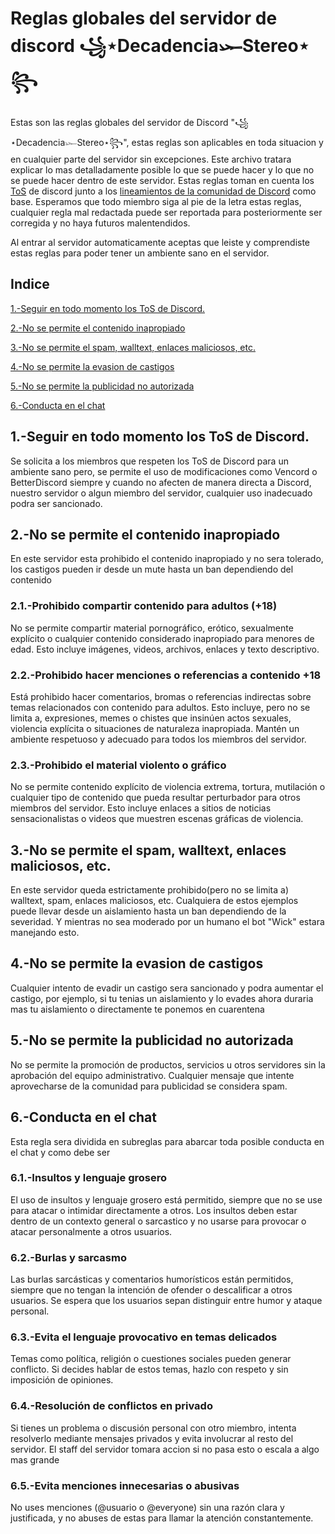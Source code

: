 # Reglas globales del servidor de discord ꧁⋆Decadencia𓆱Stereo⋆꧂

Estas son las reglas globales del servidor de Discord "꧁⋆Decadencia𓆱Stereo⋆꧂", estas reglas son aplicables en toda situacion y en cualquier parte del servidor sin excepciones. Este archivo tratara
 explicar lo mas detalladamente posible lo que se puede hacer y lo que no se puede hacer dentro de este servidor. Estas reglas toman en cuenta los [ToS](https://discord.com/terms) de discord junto a los
  [lineamientos de la comunidad de Discord](https://discord.com/guidelines) como base. Esperamos que todo miembro siga al pie de la letra estas reglas, cualquier regla mal redactada 
  puede ser reportada para posteriormente ser corregida y no haya futuros malentendidos.

  Al entrar al servidor automaticamente aceptas que leiste y comprendiste estas reglas para poder tener un ambiente sano en el servidor.

  ## Indice

  [1.-Seguir en todo momento los ToS de Discord.](#1-seguir-en-todo-momento-los-tos-de-discord)

  [2.-No se permite el contenido inapropiado](#2-no-se-permite-el-contenido-inapropiado)
  
  [3.-No se permite el spam, walltext, enlaces maliciosos, etc.](#3.-no-se-permite-el-spam,-walltext,-enlaces-maliciosos,-etc.)
  
  [4.-No se permite la evasion de castigos](#4.-no-se-permite-la-evasion-de-castigos)
  
  [5.-No se permite la publicidad no autorizada](#5.-no-se-permite-la-publicidad-no-autorizada)
  
  [6.-Conducta en el chat](#6-conducta-en-el-chat)
  
  ## 1.-Seguir en todo momento los ToS de Discord.
  Se solicita a los miembros que respeten los ToS de Discord para un ambiente sano pero, se permite el uso de modificaciones como Vencord o BetterDiscord siempre y cuando no afecten de manera directa a
   Discord, nuestro servidor o algun miembro del servidor, cualquier uso inadecuado podra ser sancionado.

  ## 2.-No se permite el contenido inapropiado
  En este servidor esta prohibido el contenido inapropiado y no sera tolerado, los castigos pueden ir desde un mute hasta un ban dependiendo del contenido
  ### 2.1.-Prohibido compartir contenido para adultos (+18)
  No se permite compartir material pornográfico, erótico, sexualmente explícito o cualquier contenido considerado inapropiado para menores de edad. Esto incluye imágenes, videos, archivos, enlaces y texto descriptivo.
  ### 2.2.-Prohibido hacer menciones o referencias a contenido +18
  Está prohibido hacer comentarios, bromas o referencias indirectas sobre temas relacionados con contenido para adultos. Esto incluye, pero no se limita a, expresiones, memes  o chistes que insinúen actos sexuales, violencia explícita o situaciones de naturaleza inapropiada. Mantén un ambiente respetuoso y adecuado para todos los miembros del servidor.
  ### 2.3.-Prohibido el material violento o gráfico
  No se permite contenido explícito de violencia extrema, tortura, mutilación o cualquier tipo de contenido que pueda resultar perturbador para otros miembros del servidor. Esto incluye enlaces a sitios de noticias sensacionalistas o videos que muestren escenas gráficas de violencia.

  ## 3.-No se permite el spam, walltext, enlaces maliciosos, etc.
  En este servidor queda estrictamente prohibido(pero no se limita a) walltext, spam, enlaces maliciosos, etc. Cualquiera de estos ejemplos puede llevar desde un aislamiento hasta un ban dependiendo de la severidad. Y mientras no sea moderado por un humano
   el bot "Wick" estara manejando esto.

  ## 4.-No se permite la evasion de castigos
  Cualquier intento de evadir un castigo sera sancionado y podra aumentar el castigo, por ejemplo, si tu tenias un aislamiento y lo evades ahora duraria mas tu aislamiento o directamente te ponemos en cuarentena

  ## 5.-No se permite la publicidad no autorizada
  No se permite la promoción de productos, servicios u otros servidores sin la aprobación del equipo administrativo. Cualquier mensaje que intente aprovecharse de la comunidad para publicidad se considera spam.

  ## 6.-Conducta en el chat
  Esta regla sera dividida en subreglas para abarcar toda posible conducta en el chat y como debe ser
  ### 6.1.-Insultos y lenguaje grosero
  El uso de insultos y lenguaje grosero está permitido, siempre que no se use para atacar o intimidar directamente a otros. Los insultos deben estar dentro de un contexto general o sarcastico y no usarse para provocar o atacar personalmente a otros usuarios.
  ### 6.2.-Burlas y sarcasmo
  Las burlas sarcásticas y comentarios humorísticos están permitidos, siempre que no tengan la intención de ofender o descalificar a otros usuarios. Se espera que los usuarios sepan distinguir entre humor y ataque personal.
  ### 6.3.-Evita el lenguaje provocativo en temas delicados
  Temas como política, religión o cuestiones sociales pueden generar conflicto. Si decides hablar de estos temas, hazlo con respeto y sin imposición de opiniones.
  ### 6.4.-Resolución de conflictos en privado
  Si tienes un problema o discusión personal con otro miembro, intenta resolverlo mediante mensajes privados y evita involucrar al resto del servidor. El staff del servidor tomara accion si no pasa esto o escala a algo mas grande
  ### 6.5.-Evita menciones innecesarias o abusivas
  No uses menciones (@usuario o @everyone) sin una razón clara y justificada, y no abuses de estas para llamar la atención constantemente.
  
  
